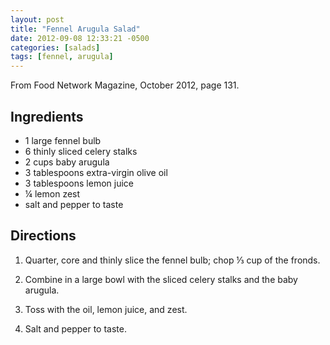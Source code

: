 ```yaml
---
layout: post
title: "Fennel Arugula Salad"
date: 2012-09-08 12:33:21 -0500
categories: [salads]
tags: [fennel, arugula]
---
```


From Food Network Magazine, October 2012, page 131.

## Ingredients
* 1 large fennel bulb
* 6 thinly sliced celery stalks
* 2 cups baby arugula
* 3 tablespoons extra-virgin olive oil
* 3 tablespoons lemon juice
* &frac14; lemon zest
* salt and pepper to taste


## Directions

1.  Quarter, core and thinly slice the fennel bulb; chop &frac13; cup of the fronds.

1.  Combine in a large bowl with the sliced celery stalks and the baby arugula.

1.  Toss with the oil, lemon juice, and zest.

1.  Salt and pepper to taste.
